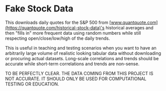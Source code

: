 Fake Stock Data
===============

This downloads daily quotes for the S&P 500 from
[www.quantquote.com](https://quantquote.com/historical-stock-data)'s historical
averages and then "fills in" more frequent data using random numbers while
still respecting open/close/low/high of the daily trends.

This is useful in teaching and testing scenarios when you want to have an
arbitrarily large volume of realistic looking tabular data without downloading
or procuring actual datasets.  Long-scale correlations and trends should be
accurate while short-term correlations and trends are non-sense.

TO BE PERFECTLY CLEAR.  THE DATA COMING FROM THIS PROJECT IS NOT ACCURATE.  IT
SHOULD ONLY BE USED FOR COMPUTATIONAL TESTING OR EDUCATION.



